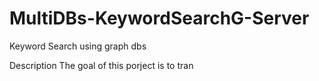 # MultiDBs-KeywordSearchG-Server
Keyword Search using graph dbs

Description
The goal of this porject is to tran